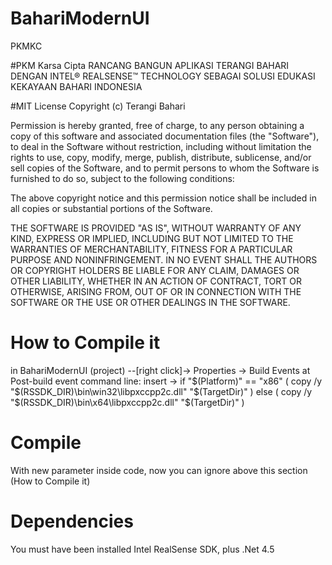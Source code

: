 # BahariModernUI
PKMKC

#PKM Karsa Cipta
RANCANG BANGUN APLIKASI TERANGI BAHARI DENGAN INTEL® REALSENSE™ TECHNOLOGY SEBAGAI SOLUSI EDUKASI KEKAYAAN BAHARI INDONESIA

#MIT License
Copyright (c) Terangi Bahari

Permission is hereby granted, free of charge, to any person obtaining a copy
of this software and associated documentation files (the "Software"), to deal
in the Software without restriction, including without limitation the rights
to use, copy, modify, merge, publish, distribute, sublicense, and/or sell
copies of the Software, and to permit persons to whom the Software is
furnished to do so, subject to the following conditions:

The above copyright notice and this permission notice shall be included in
all copies or substantial portions of the Software.

THE SOFTWARE IS PROVIDED "AS IS", WITHOUT WARRANTY OF ANY KIND, EXPRESS OR
IMPLIED, INCLUDING BUT NOT LIMITED TO THE WARRANTIES OF MERCHANTABILITY,
FITNESS FOR A PARTICULAR PURPOSE AND NONINFRINGEMENT. IN NO EVENT SHALL THE
AUTHORS OR COPYRIGHT HOLDERS BE LIABLE FOR ANY CLAIM, DAMAGES OR OTHER
LIABILITY, WHETHER IN AN ACTION OF CONTRACT, TORT OR OTHERWISE, ARISING FROM,
OUT OF OR IN CONNECTION WITH THE SOFTWARE OR THE USE OR OTHER DEALINGS IN
THE SOFTWARE.

# How to Compile it
in BahariModernUI (project) --[right click]-> Properties -> Build Events
at Post-build event command line: insert ->
if "$(Platform)" == "x86" ( copy /y "$(RSSDK_DIR)\bin\win32\libpxccpp2c.dll" "$(TargetDir)" ) else ( copy /y "$(RSSDK_DIR)\bin\x64\libpxccpp2c.dll" "$(TargetDir)" )

# Compile
With new parameter inside code, now you can ignore above this section (How to Compile it)

# Dependencies
You must have been installed Intel RealSense SDK, plus .Net 4.5

